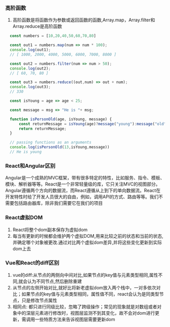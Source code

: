 
### 高阶函数
  1. 高阶函数是将函数作为参数或返回函数的函数,Array.map，Array.filter和Array.reduce是高阶函数
  ```js
    const numbers = [10,20,40,50,60,70,80]

    const out1 = numbers.map(num => num * 100);
    console.log(out1);
    // [ 1000, 2000, 4000, 5000, 6000, 7000, 8000 ]

    const out2 = numbers.filter(num => num > 50);
    console.log(out2);
    // [ 60, 70, 80 ]

    const out3 = numbers.reduce((out,num) => out + num);
    console.log(out3);
    // 330

    const isYoung = age => age < 25;

    const message = msg => "He is "+ msg;

    function isPersonOld(age, isYoung, message) {
        const returnMessage = isYoung(age)?message("young"):message("old");
        return returnMessage;
    }

    // passing functions as an arguments
    console.log(isPersonOld(13,isYoung,message))
    // He is young

  ```

### React和Angular区别
Angular是一个成熟的MVC框架，带有很多特定的特性，比如服务、指令、模板、模块、解析器等等。React是一个非常轻量级的库，它只关注MVC的视图部分。
Angular遵循两个方向的数据流，而React遵循从上到下的单向数据流。React在开发特性时给了开发人员很大的自由，例如，调用API的方式、路由等等。我们不需要包括路由器库，除非我们需要它在我们的项目


### React虚拟DOM
  1. React将整个dom副本保存为虚拟dom
  2. 每当有更新的时候都会维护两个虚拟DOM,用来比较之前的状态和当前的状态,并确定哪个对象被更改.通过对比两个虚拟dom差异,并将这些变化更新到实际dom上去


### Vue和React的diff区别
  1. vue的diff:从节点的两侧向中间对比,如果节点的key值与元素类型相同,属性不同,就会认为不同节点,然后删除重建
  2. 从节点的左侧开始对比,就好比将新老虚拟dom放入两个栈中，一对多依次对比；如果节点的key值与元素类型相同，属性值不同，react会认为是同类型节点，只是修改节点属性
  3. 相同点: 都只进行同级比较，忽略了跨级操作；常见的现象就是对数组或者对象中的深层元素进行修改时，视图层监测不到其变化，故不会对dom进行更新，需调用一些特质方法来告诉视图层需要更新dom